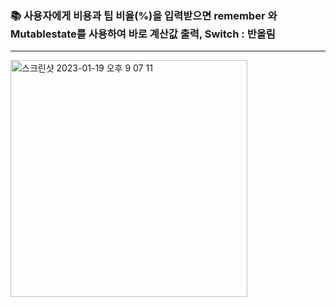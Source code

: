 ### 📚 사용자에게 비용과 팁 비율(%)을 입력받으면 remember 와 Mutablestate를 사용하여 바로 계산값 출력, Switch : 반올림 
---
<img width="379" alt="스크린샷 2023-01-19 오후 9 07 11" src="https://user-images.githubusercontent.com/73929644/213447058-fadcdd26-4466-4287-a494-ff96bede4ddd.png">
